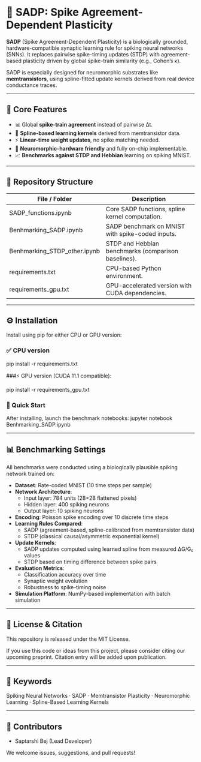 # 🧠 SADP: Spike Agreement-Dependent Plasticity

**SADP** (Spike Agreement-Dependent Plasticity) is a biologically grounded, hardware-compatible synaptic learning rule for spiking neural networks (SNNs). It replaces pairwise spike-timing updates (STDP) with agreement-based plasticity driven by global spike-train similarity (e.g., Cohen’s κ). 

SADP is especially designed for neuromorphic substrates like **memtransistors**, using spline-fitted update kernels derived from real device conductance traces.

---

## 🔬 Core Features

- 📊 Global **spike-train agreement** instead of pairwise Δt.
- 🔁 **Spline-based learning kernels** derived from memtransistor data.
- ⚡ **Linear-time weight updates**, no spike matching needed.
- 🧠 **Neuromorphic-hardware friendly** and fully on-chip implementable.
- 📈 **Benchmarks against STDP and Hebbian** learning on spiking MNIST.

---

## 📂 Repository Structure

| File / Folder                   | Description                                         |
|--------------------------------|-----------------------------------------------------|
| SADP_functions.ipynb         | Core SADP functions, spline kernel computation.     |
| Benhmarking_SADP.ipynb       | SADP benchmark on MNIST with spike-coded inputs.    |
| Benhmarking_STDP_other.ipynb | STDP and Hebbian benchmarks (comparison baselines). |
| requirements.txt             | CPU-based Python environment.                       |
| requirements_gpu.txt         | GPU-accelerated version with CUDA dependencies.     |

---

## ⚙️ Installation

Install using pip for either CPU or GPU version:

### ✅ CPU version


pip install -r requirements.txt

###⚡ GPU version (CUDA 11.1 compatible):

pip install -r requirements_gpu.txt

### 🚀 Quick Start
After installing, launch the benchmark notebooks:
jupyter notebook Benhmarking_SADP.ipynb

---

## 📊 Benchmarking Settings

All benchmarks were conducted using a biologically plausible spiking network trained on:

- **Dataset**: Rate-coded MNIST (10 time steps per sample)
- **Network Architecture**:
  - Input layer: 784 units (28×28 flattened pixels)
  - Hidden layer: 400 spiking neurons
  - Output layer: 10 spiking neurons
- **Encoding**: Poisson spike encoding over 10 discrete time steps
- **Learning Rules Compared**:
  - SADP (agreement-based, spline-calibrated from memtransistor data)
  - STDP (classical causal/asymmetric exponential kernel)
- **Update Kernels**:
  - SADP updates computed using learned spline from measured ΔG/G₀ values
  - STDP based on timing difference between spike pairs
- **Evaluation Metrics**:
  - Classification accuracy over time
  - Synaptic weight evolution
  - Robustness to spike-timing noise
- **Simulation Platform**: NumPy-based implementation with batch simulation

---

## 📌 License & Citation

This repository is released under the MIT License.

If you use this code or ideas from this project, please consider citing our upcoming preprint. Citation entry will be added upon publication.

---

## 🔑 Keywords

Spiking Neural Networks · SADP · Memtransistor Plasticity · Neuromorphic Learning · Spline-Based Learning Kernels

---

## 👥 Contributors

- Saptarshi Bej (Lead Developer)

We welcome issues, suggestions, and pull requests!
